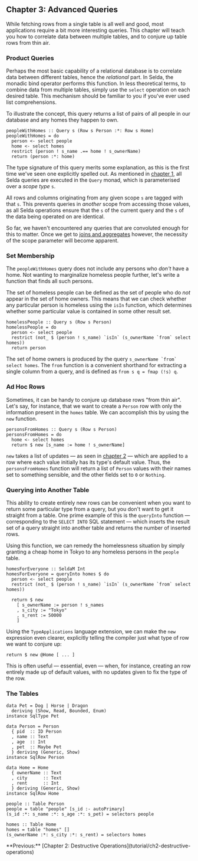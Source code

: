 <div class="pane" id="left">

## Chapter 3: Advanced Queries

While fetching rows from a single table is all well and good, most applications
require a bit more interesting queries.
This chapter will teach you how to correlate data between multiple tables, and
to conjure up table rows from thin air.


### Product Queries

Perhaps the most basic capability of a relational database is to correlate
data between different tables, hence the *relational* part.
In Selda, the monadic bind operator performs this function.
In less theoretical terms, to combine data from multiple tables, simply use
the `select` operation on each desired table.
This mechanism should be familiar to you if you've ever used list comprehensions.

To illustrate the concept, this query returns a list of pairs of all people
in our database and any homes they happen to own.

```language-haskell
peopleWithHomes :: Query s (Row s Person :*: Row s Home)
peopleWithHomes = do
  person <- select people
  home <- select homes
  restrict (person ! s_name .== home ! s_ownerName)
  return (person :*: home)
```

The type signature of this query merits some explanation, as this is the first
time we've seen one explicitly spelled out.
As mentioned in [chapter 1](tutorial/ch1-example-explained), all Selda queries
are executed in the `Query` monad, which is parameterised over
a *scope type* `s`.

All rows and columns originating from any given scope `s` are tagged with that
`s`. This prevents queries in *another* scope from accessing those values, as
all Selda operations ensure that the `s` of the current query and the `s` of the
data being operated on are identical.

So far, we haven't encountered any queries that are convoluted enough for this
to matter. Once we get to
[joins and aggregates](tutorial/ch4-joins-and-aggregates) however, the necessity
of the scope parameter will become apparent.


### Set Membership

The `peopleWithHomes` query does not include any persons who *don't* have
a home. Not wanting to marginalize homeless people further, let's write a
function that finds all such persons.

The set of homeless people can be defined as the set of people who do
*not* appear in the set of home owners.
This means that we can check whether any particular person is homeless
using the `isIn` function, which determines whether some
particular value is contained in some other result set.

```language-haskell
homelessPeople :: Query s (Row s Person)
homelessPeople = do
  person <- select people
  restrict (not_ $ (person ! s_name) `isIn` (s_ownerName `from` select homes))
  return person
```

The set of home owners is produced by the query
``s_ownerName `from` select homes``.
The `from` function is a convenient shorthand for extracting a single column
from a query, and is defined as `from s q = fmap (!s) q`.


### Ad Hoc Rows

Sometimes, it can be handy to conjure up database rows "from thin air".
Let's say, for instance, that we want to create a `Person` row with only
the information present in the `homes` table.
We can accomplish this by using the `new` function.

```language-haskell
personsFromHomes :: Query s (Row s Person)
personsFromHomes = do
  home <- select homes
  return $ new [s_name := home ! s_ownerName]
```

`new` takes a list of updates &mdash; as seen
in [chapter 2](tutorial/ch2-destructive-operations) &mdash; which are applied
to a row where each value initially has its type's default value.
Thus, the `personsFromHomes` function will return a list of `Person` values
with their names set to something sensible, and the other fields set to
`0` or `Nothing`.

### Querying into Another Table

This ability to create entirely new rows can be convenient when you want to
return some particular type from a query, but you don't want to get it straight
from a table.
One prime example of this is the `queryInto` function &mdash; corresponding to
the `SELECT INTO` SQL statement &mdash; which inserts the result set of a query
straight into another table and returns the number of inserted rows.

Using this function, we can remedy the homelessness situation by simply granting
a cheap home in Tokyo to any homeless persons in the `people` table.

```language-haskell
homesForEveryone :: SeldaM Int
homesForEveryone = queryInto homes $ do
  person <- select people
  restrict (not_ $ (person ! s_name) `isIn` (s_ownerName `from` select homes))

  return $ new
    [ s_ownerName := person ! s_names
    , s_city := "Tokyo"
    , s_rent := 50000
    ]
```

Using the `TypeApplications` language extension, we can make the `new` expression
even clearer, explicitly telling the compiler just what type of row
we want to conjure up:

```language-haskell
return $ new @Home [ ... ]
```

This is often useful &mdash; essential, even &mdash; when, for instance,
creating an row entirely made up of default values, with no updates given
to fix the type of the row.

</div>

<div class="pane fixed" id="right">

### The Tables

```language-haskell
data Pet = Dog | Horse | Dragon
  deriving (Show, Read, Bounded, Enum)
instance SqlType Pet

data Person = Person
  { pid  :: ID Person
  , name :: Text
  , age  :: Int
  , pet  :: Maybe Pet
  } deriving (Generic, Show)
instance SqlRow Person

data Home = Home
  { ownerName :: Text
  , city      :: Text
  , rent      :: Int
  } deriving (Generic, Show)
instance SqlRow Home

people :: Table Person
people = table "people" [s_id :- autoPrimary]
(s_id :*: s_name :*: s_age :*: s_pet) = selectors people

homes :: Table Home
homes = table "homes" []
(s_ownerName :*: s_city :*: s_rent) = selectors homes
```

<!-- **Next:** [Chapter 4: Joins and Aggregates](tutorial/ch4-joins-and-aggregates)<br> --!>

**Previous:** [Chapter 2: Destructive Operations](tutorial/ch2-destructive-operations)
</div>
